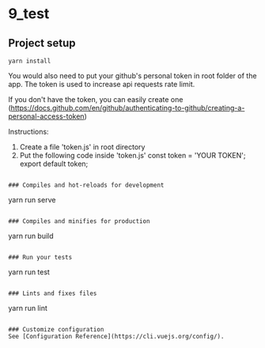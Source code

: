 # 9_test

## Project setup

```
yarn install
```

You would also need to put your github's personal token in root folder of the app.
The token is used to increase api requests rate limit.

If you don't have the token, you can easily create one (https://docs.github.com/en/github/authenticating-to-github/creating-a-personal-access-token)

Instructions:

1. Create a file 'token.js' in root directory
2. Put the following code inside 'token.js'
   const token = 'YOUR TOKEN';
   export default token;

```

### Compiles and hot-reloads for development
```

yarn run serve

```

### Compiles and minifies for production
```

yarn run build

```

### Run your tests
```

yarn run test

```

### Lints and fixes files
```

yarn run lint

```

### Customize configuration
See [Configuration Reference](https://cli.vuejs.org/config/).
```
